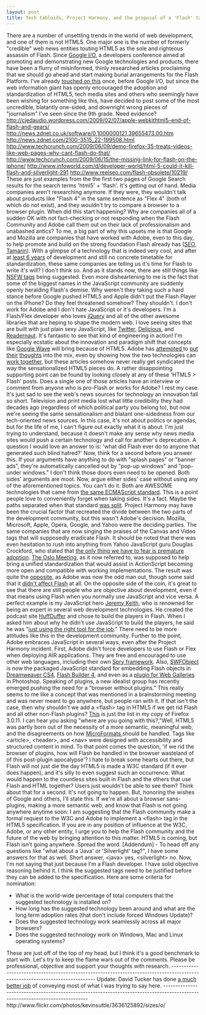 ```yaml
---
layout: post
title: Tech tabloids, Project Harmony, and the proposal of a 'Flash' tag in HTML5
---
```


There are a number of unsettling trends in the world of web development, and one of them is not HTML5. One major one is the number of formerly "credible" web news entities touting HTML5 as the sole and righteous assassin of Flash. Since <a title="Google I/O" href="http://code.google.com/events/io/">Google I/O</a>, a developers conference aimed at promoting and demonstrating new Google technologies and products, there have been a flurry of misinformed, thinly researched articles proclaiming that we should go ahead and start making burial arrangements for the Flash Platform. I've already <a title="RE: Is Canvas the End of Flash" href="http://kevinsuttle.com/2009/05/02/re-is-canvas-the-end-of-flash/">touched on this</a> once, before Google I/O, but since the web information giant has openly encouraged the adoption and standardization of HTML5, tech media sites and others who seemingly have been wishing for something like this, have decided to post some of the most uncredible, blatantly one-sided, and downright wrong pieces of "journalism" I've seen since the 9th grade. Need evidence? <a title="Webkit and HTML5: The end of Flash and Gears?" href="http://cjedaudio.wordpress.com/2009/02/07/apple-webkithtml5-end-of-flash-and-gears/">http://cjedaudio.wordpress.com/2009/02/07/apple-webkithtml5-end-of-flash-and-gears/</a> <a title="Opera: Web Standards Could Eclipse Flash" href="http://news.zdnet.co.uk/software/0,1000000121,39655473,00.htm">http://news.zdnet.co.uk/software/0,1000000121,39655473,00.htm</a> <a title="Mozilla Warns of Flash and Silverlight 'Agenda'" href="http://news.zdnet.com/2100-3515_22-199508.html">http://news.zdnet.com/2100-3515_22-199508.html</a> <a title="Why can't Flash be like Firefox 3.5?" href="http://www.techcrunch.com/2009/06/09/demo-firefox-35-treats-videos-like-web-pages-why-cant-flash-do-that/">http://www.techcrunch.com/2009/06/09/demo-firefox-35-treats-videos-like-web-pages-why-cant-flash-do-that/</a> <a title="Quicktime is the Missing Link for Flash on the iPhone" href="http://www.techcrunch.com/2009/06/15/the-missing-link-for-flash-on-the-iphone/">http://www.techcrunch.com/2009/06/15/the-missing-link-for-flash-on-the-iphone/</a> <a title="Could HTML5 Kill Flash and Silverlight?" href="http://www.infoworld.com/d/developer-world/html-5-could-it-kill-flash-and-silverlight-291"> http://www.infoworld.com/d/developer-world/html-5-could-it-kill-flash-and-silverlight-291</a> <a title="HTML5 Video Tag Could Render Flash Obselete" href="http://www.reelseo.com/flash-obsolete/10219/">http://www.reelseo.com/flash-obsolete/10219/</a> These are just examples from the the first two pages of Google Search results for the search terms 'html5' + 'flash'. It's getting out of hand. Media companies aren't researching anymore. If they were, they wouldn't talk about products like "Flash 4" in the same sentence as "Flex 4" (both of which do not exist), and they wouldn't try to compare a browser to a browser plugin. When did this start happening? Why are companies all of a sudden OK with not fact-checking or not responding when the Flash Community and Adobe call them out on their lack of professionalism and unabashed antics? To me, a big part of why this upsets me is that Google and Mozilla are companies that have worked with Adobe, even to this day, to help promote and build on the strong foundation Flash already has (<a title="Google - Improved SEO Indexing for Flash" href="http://googlewebmastercentral.blogspot.com/2008/06/improved-flash-indexing.html">SEO</a>, <a title="Mozilla.org - Tamarin Project" href="http://www.mozilla.org/projects/tamarin/">Tamarin</a>). With a glimpse of a technology that is indeed very cool, and after at <a title="W3C - HTML5" href="http://dev.w3.org/html5/spec/Overview.html#history-0">least 6 years</a> of development and still no concrete timetable for standardization, these same companies are telling us it's time for Flash to write it's will? I don't think so. And as it stands now, there are still things like <a title="Zledman - HTML5 'NSFW' Tags" href="http://www.zeldman.com/2009/06/08/not-safe-for-work-tag-in-html-5/">NSFW tags</a> being suggested. Even more disheartening to me is the fact that some of the biggest names in the JavaScript community are suddenly openly heralding Flash's demise. Why weren't they taking such a hard stance before Google pushed HTML5 and Apple didn't put the Flash Player on the iPhone? Do they feel threatened somehow? They shouldn't. I don't work for Adobe and I don't hate JavaScript or it's developers. I'm a Flash/Flex developer who loves <a title="jQuery" href="http://jquery.com/">jQuery</a> and all of the other awesome libraries that are heping to shape the modern web. I love seeing sites that are built with just plain sexy JavaScript, like <a title="Twitter" href="http://twitter.com">Twitter</a>, <a title="Delicious" href="http://delicious.com">Delicious</a>, and <a title="Readernaut" href="http://readernaut.com">Readernaut</a>. It's fantastic to see that kind of engineering in action! I'm especially ecstatic about the innovation and paradigm shift that concepts like <a title="Google Wave" href="http://wave.google.com/">Google Wave</a> will bring because of HTML5. Adobe has <a title="John Dowdell - Building upon Untested Assumptions" href="http://blogs.adobe.com/jd/2009/05/building_upon_untested_assumpt.html">attempted </a>to <a title="Serge Jespers - Adobe vs the Open Web" href="http://www.webkitchen.be/2009/05/27/adobe-versus-the-open-web/">put</a> <a title="Ryan Stewart - HTML5 vs Flash Versions" href="http://blog.digitalbackcountry.com/2009/05/html5-versus-flash-versions/">their</a> <a title="John Dowdell - Underpromise and Overdeliver" href="http://blogs.adobe.com/jd/2009/06/underpromise_and_overdeliver.html">thoughts</a> into the mix, even by showing how the two technologies can <a title="Mike Chambers - Implementing HTML 5 Video Element using JavaScript and Flash" href="http://www.mikechambers.com/blog/2008/05/27/poc-implementing-html-5-video-element-using-javascript-and-flash/">work together</a>, but these articles somehow never really get syndicated the way the sensationalized HTML5 pieces do. A rather disappointing supporting point can be found by looking closely at any of these 'HTML5 &gt; Flash' posts. Does a single one of those articles have an interview or comment from anyone who is pro-Flash or works for Adobe? I rest my case. It's just sad to see the web's news sources for technology an innovation fall so short. Television and print media lost what little credibility they had decades ago (regardless of which political party you belong to), but now we're seeing the same sensationalism and blatant one-sidedness from our tech-oriented news sources. In this case, it's not about politics or agendas, but for the life of me, I can't figure out exactly what it is about. I'm just trying to understand, because it doesn't make any sense why news media sites would push a certain technology and call for another's deprecation. A question I would love an answer to is: 'what did Flash ever do to anyone that generated such blind hatred?' Now, think for a second before you answer this. If your arguments have anything to do with "splash pages" or "banner ads", they're automatically cancelled out by "pop-up windows" and "pop-under windows." I don't think those doors even need to be opened. Both sides' arguments are moot. Now, argue either sides' case without using any of the aforementioned topics. You can't do it. Both are AWESOME technologies that came from <a title="Wikipedia - ECMAScript" href="http://en.wikipedia.org/wiki/ECMAScript#Dialects">the same ECMAScript standard</a>. This is a point people love to conveniently forget when taking sides. It's a fact. Maybe the paths separated when that standard <a title="John Resig - ECMAScript Harmony" href="http://ejohn.org/blog/ecmascript-harmony/">was split</a>. Project Harmony may have been the crucial factor that recreated the divide between the two parts of the development community, but this wasn't Adobe's decision. Mozilla, Microsoft, Apple, Opera, Google, and Yahoo were the deciding parties. The same companies that are now singing the praises of the Canvas and Video tags that will supposedly eradicate Flash. It should be noted that there was even hesitation to rush into anything from Yahoo JavaScript guru Douglas Crockford, who stated that <a title="YUI Blog - The Only Thing We Have to Fear is Premature Adoption" href="http://yuiblog.com/blog/2008/08/14/premature-standardization/">the only thing we have to fear is premature adoption</a>. <a title="Mozilla Standards Blog - After The Oslo Meeting" href="http://blog.mozilla.com/standards/2008/08/15/after-oslo-thoughts-on-harmony-and-evolution/">The Oslo Meeting</a>, as it now referred to, was supposed to help bring a unified standardization that would assist in ActionScript becoming more open and compatible with working implementations. The result was quite the <a title="Why Does Everything Suck - Adobe Screwed By EcmaScript Standards Agreement" href="http://whydoeseverythingsuck.com/2008/08/ru-roh-adobe-screwed-by-ecmascript.html">opposite</a>, as Adobe was now the odd man out, though some said that it <a title="Mike Chambers - ActionScript 3 and ECMAScript 4" href="http://www.mikechambers.com/blog/2008/08/14/actionscript-3-and-ecmascript-4/">didn't affect Flash</a> at all. On the opposite side of the coin, it's great to see that there are still people who are objective about development, even if that means using Flash when you normally use JavaScript and vice versa. A perfect example is my JavaScript hero <a title="Adactio - Jeremy Keith" href="http://adactio.com/">Jeremy Keith</a>, who is renowned for being an expert in several web development technologies. He created the podcast site <a title="HuffDuffer" href="http://huffduffer.com/">HuffDuffer</a> and chose to build the players in Flash. When I asked him about why he didn't use JavaScript to build the players, he said he was "<a title="Twitter - Jeremy Keith" href="http://twitter.com/adactio/statuses/978258859">just using the right tool for the job</a>." There need to be more attitudes like this in the development community. Further to the point, Adobe embraces JavaScript in several ways, even after the Project Harmony incident. First, Adobe didn't force developers to use Flash or Flex when deploying AIR applications. They are free and encouraged to use other web languages, including their own <a title="Adobe Devnet - Spry Framework" href="http://www.adobe.com/devnet/spry/">Spry framework</a>. Also, <a title="SWFObject" href="http://code.google.com/p/swfobject/">SWFObject</a> is now the packaged JavaScript standard for embedding Flash objects in <a title="Adobe Devnet - Introducing Dreamweaver CS4" href="http://www.adobe.com/devnet/logged_in/sfegette_dwcs4.html">Dreamweaver CS4</a>, <a title="Adobe Devnet - What's new in Flash Builder 4" href="http://www.adobe.com/devnet/flex/articles/flex4sdk_whatsnew.html">Flash Builder 4</a>, and even as a <a title="John Nack - Web Photo Galleriy Flash Detection Script Revved" href="http://blogs.adobe.com/jnack/2009/05/web_photo_gallery_script.html">plugin for Web Galleries</a> in Photoshop. Speaking of plugins, a new idealist group has recently emerged pushing the need for a "browser without plugins." This really seems to me like a concept that was mentioned in a brainstorming meeting and was never meant to go anywhere, but people ran with it. If that isn't the case, then why shouldn't we add a &lt;flash&gt; tag in HTML5 if we get rid Flash and all other non-Flash plugins? <a title="Flickr - Firefox Browser Plugins" href="http://www.flickr.com/photos/kevinsuttle/3636125892/sizes/o/">This</a> is just the list in my copy of Firefox 3.0.11. I can hear you asking "where are you going with this?,"Well, HTML5 was partly born out of the necessity of a more semantic, meaningful web, and the disagreements on how <a title="Microformats.org" href="http://microformats.org/">MicroFormats </a>should be handled. Tags like &lt;article&gt;, &lt;header&gt;, and &lt;nav&gt; were designed with accessibility and structured content in mind. To that point comes the question, 'if we rid the browser of plugins, how will Flash be handled in the browser wasteland of of this post-plugin apocalypse'? I hate to break some hearts out there, but Flash will not just die the day HTML5 is made a W3C standard (if it ever does happen), and it's silly to even suggest such an occurrence. What would happen to the countless sites built in Flash and the others that use Flash and HTML together? Users just wouldn't be able to see them? Think about that for a second. It's not going to happen. But, honoring the wishes of Google and others, I'll state this. If we're all about a browser sans-plugins, making a more semantic web, and know that Flash is not going anywhere anytime soon:
I am suggesting that the Flash community make a formal request to the W3C and Adobe to implement a &lt;flash&gt; tag in the HTML5 specification.
If you are in any position of influence at the W3C, Adobe, or any other entity, I urge you to help the Flash community and the future of the web by bringing attention to this matter. HTML5 is coming, but Flash isn't going anywhere.  Spread the word. [Addendum] -  To head off any questions like "what about a 'Java' or 'Silverlight' tag?", I have some answers for that as well. Short answer, &lt;java&gt; yes, &lt;silverlight&gt; no. Now, I'm not saying that just because I'm a Flash developer. I have solid objective reasoning behind it. I think the suggested tags need to be justified before they can be added to the specification. Here are some criteria for nomination:
<ul>
<li>What is the world-wide percentage of total computers that the suggested technology is installed on?</li>
<li>How long has the suggested technology been around and what are the long term adoption rates (that don't include forced Windows Update)?</li>
<li>Does the suggested technology work seamlessly across all major browsers?</li>
<li>Does the suggested technology work on Windows, Mac and Linux operating systems?</li>
</ul>
These are just off of the top of my head, but I think it's a good benchmark to start with. Let's try to keep the flame wars out of the comments. Please be professional, objective and support your thoughts with research. ----------------------------------------------------------------------------------------------------------------------------- Update: David Tucker has done <a title="David Tucker -An honest open discussion on web standards and html5" href="http://www.davidtucker.net/2009/06/19/an-honest-open-discussion-on-web-standards-and-html-5/">a much better job</a> of conveying most of what I was trying to say here. -----------------------------------------------------------------------------------------------------------------------------
<div>http://www.flickr.com/photos/kevinsuttle/3636125892/sizes/o/</div>